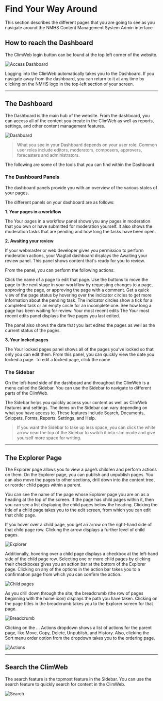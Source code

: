 # Find Your Way Around

This section describes the different pages that you are going to see as you navigate around the NMHS Content Management System Admin interface.

## How to reach the Dashboard

The ClimWeb login button can be found at the top left corner of the website.

![Access Dashboard](../_static/images/navigating/access_dashboard_1.png "Access Dashboard")

Logging into the ClimWeb automatically takes you to the Dashboard. If you navigate away from the dashboard, you can return to it at any time by clicking on the NMHS logo in the top-left section of your screen.

---
## The Dashboard

The Dashboard is the main hub of the website. From the dashboard, you can access all of the content you create in the ClimWeb as well as reports, settings, and other content management features.

![Dashboard](../_static/images/navigating/Dashboard_1.png "Dashboard")

> What you see in your Dashboard depends on your user role. Common user roles include editors, moderators, composers, approvers, forecasters and administrators.


The following are some of the tools that you can find within the Dashboard:

### The Dashboard Panels

The dashboard panels provide you with an overview of the various states of your pages.

The different panels on your dashboard are as follows:

**1. Your pages in a workflow**

The Your pages in a workflow panel shows you any pages in moderation that you own or have submitted for moderation yourself. It also shows the moderation tasks that are pending and how long the tasks have been open.

**2. Awaiting your review**

If your webmaster or web developer gives you permission to perform moderation actions, your Wagtail dashboard displays the Awaiting your review panel. This panel shows content that's ready for you to review.

From the panel, you can perform the following actions:

Click the name of a page to edit that page.
Use the buttons to move the page to the next stage in your workflow by requesting changes to a page, approving the page, or approving the page with a comment.
Get a quick view of the page status by hovering over the indicator circles to get more information about the pending task. The indicator circles show a tick for a completed task or an empty circle for an incomplete one.
See how long a page has been waiting for review.
Your most recent edits
The Your most recent edits panel displays the five pages you last edited.

The panel also shows the date that you last edited the pages as well as the current status of the pages.

**3. Your locked pages**

The Your locked pages panel shows all of the pages you've locked so that only you can edit them. From this panel, you can quickly view the date you locked a page. To edit a locked page, click the name.


### The Sidebar

On the left-hand side of the dashboard and throughout the ClimWeb is a menu called the Sidebar. You can use the Sidebar to navigate to different parts of the ClimWeb.

The Sidebar helps you quickly access your content as well as ClimWeb features and settings. The items on the Sidebar can vary depending on what you have access to. These features include Search, Documents, Snippets, Forms, Reports, Settings, and Help.

> If you want the Sidebar to take up less space, you can click the white arrow near the top of the Sidebar to switch it into slim mode and give yourself more space for writing.

---
## The Explorer Page

The Explorer page allows you to view a page’s children and perform actions on them. On the Explorer page, you can publish and unpublish pages. You can also move the pages to other sections, drill down into the content tree, or reorder child pages within a parent.

You can see the name of the page whose Explorer page you are on as a heading at the top of the screen. If the page has child pages within it, then you can see a list displaying the child pages below the heading. Clicking the title of a child page takes you to the edit screen, from which you can edit that child page.

If you hover over a child page, you get an arrow on the right-hand side of that child page row. Clicking the arrow displays a further level of child pages.

![Explorer](../_static/images/navigating/Explorer_page_1.png "Explorer")

Additionally, hovering over a child page displays a checkbox at the left-hand side of the child page row. Selecting one or more child pages by clicking their checkboxes gives you an action bar at the bottom of the Explorer page. Clicking on any of the options in the action bar takes you to a confirmation page from which you can confirm the action.

![Child pages](../_static/images/navigating/child_pages.png "Child pages")

As you drill down through the site, the breadcrumb (the row of pages beginning with the home icon) displays the path you have taken. Clicking on the page titles in the breadcrumb takes you to the Explorer screen for that page.

![Breadcrumb](../_static/images/navigating/breadcrumb.png "Breadcrumb")

Clicking on the … Actions dropdown shows a list of actions for the parent page, like Move, Copy, Delete, Unpublish, and History. Also, clicking the Sort menu order option from the dropdown takes you to the ordering page.

![Actions](../_static/images/navigating/actions_page.png "Actions")

---
## Search the ClimWeb

The search feature is the topmost feature in the Sidebar. You can use the search feature to quickly search for content in the ClimWeb.

![Search](../_static/images/navigating/search.png "Search")
